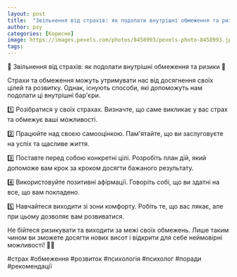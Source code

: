 ```yaml
---
layout: post
title:  "Звільнення від страхів: як подолати внутрішні обмеження та ризики."
author: psy
categories: [Корисне]
image: https://images.pexels.com/photos/8458993/pexels-photo-8458993.jpeg?auto=compress&cs=tinysrgb&fit=crop&h=627&w=1200
tags: 
---
```


🌟 Звільнення від страхів: як подолати внутрішні обмеження та ризики 🌟

Страхи та обмеження можуть утримувати нас від досягнення своїх цілей та розвитку. Однак, існують способи, які допоможуть нам подолати ці внутрішні бар'єри.

1️⃣ Розібратися у своїх страхах. Визначте, що саме викликає у вас страх та обмежує ваші можливості.

2️⃣ Працюйте над своєю самооцінкою. Пам'ятайте, що ви заслуговуєте на успіх та щасливе життя.

3️⃣ Поставте перед собою конкретні цілі. Розробіть план дій, який допоможе вам крок за кроком досягти бажаного результату.

4️⃣ Використовуйте позитивні афірмації. Говоріть собі, що ви здатні на все, що вам покладено.

5️⃣ Навчайтеся виходити зі зони комфорту. Робіть те, що вас лякає, але при цьому дозволяє вам розвиватися.

Не бійтеся ризикувати та виходити за межі своїх обмежень. Лише таким чином ви зможете досягти нових висот і відкрити для себе неймовірні можливості! 💪🚀

#страх #обмеження #розвиток #психологія #психолог #поради #рекомендації


